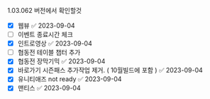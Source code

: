 1.03.062 버전에서 확인할것

 - [x] 웹뷰 ✅ 2023-09-04
 - [ ] 이벤트 종료시간 체크
 - [x] 인트로영상 ✅ 2023-09-04
 - [ ] 협동전 테이블 챕터 추가
 - [x] 협동전 장막기믹 ✅ 2023-09-04
 - [x] 바로가기 시즌패스 추가작업 제거. ( 10월빌드에 포함 ) ✅ 2023-09-04
 - [x] 유니티애즈 not ready ✅ 2023-09-04
 - [x] 맨티스 ✅ 2023-09-04